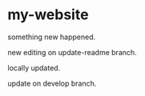 # my-website

something new happened.

new editing on update-readme branch.

locally updated.

update on develop branch.
